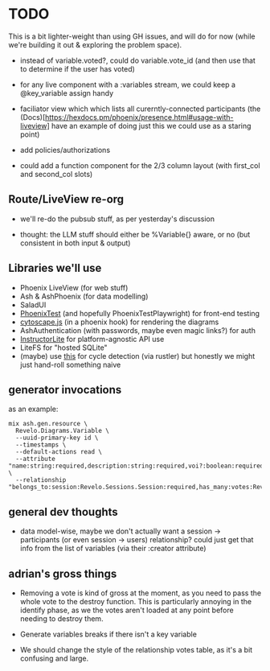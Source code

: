 # TODO

This is a bit lighter-weight than using GH issues, and will do for now (while
we're building it out & exploring the problem space).

- instead of variable.voted?, could do variable.vote_id (and then use that to
  determine if the user has voted)

- for any live component with a :variables stream, we could keep a @key_variable
  assign handy

- faciliator view which which lists all curerntly-connected participants (the
  (Docs)[https://hexdocs.pm/phoenix/presence.html#usage-with-liveview] have an
  example of doing just this we could use as a staring point)

- add policies/authorizations

- could add a function component for the 2/3 column layout (with first_col and
  second_col slots)

## Route/LiveView re-org

- we'll re-do the pubsub stuff, as per yesterday's discussion

- thought: the LLM stuff should either be %Variable{} aware, or no (but
  consistent in both input & output)

## Libraries we'll use

- Phoenix LiveView (for web stuff)
- Ash & AshPhoenix (for data modelling)
- SaladUI
- [PhoenixTest](https://hexdocs.pm/phoenix_test/PhoenixTest.html) (and hopefully
  PhoenixTestPlaywright) for front-end testing
- [cytoscape.js](https://js.cytoscape.org) (in a phoenix hook) for rendering the
  diagrams
- AshAuthentication (with passwords, maybe even magic links?) for auth
- [InstructorLite](https://hexdocs.pm/instructor_lite/readme.html) for
  platform-agnostic API use
- LiteFS for "hosted SQLite"
- (maybe) use [this](https://docs.rs/graph-cycles/latest/graph_cycles/) for
  cycle detection (via rustler) but honestly we might just hand-roll something
  naive

## generator invocations

as an example:

```
mix ash.gen.resource \
  Revelo.Diagrams.Variable \
  --uuid-primary-key id \
  --timestamps \
  --default-actions read \
  --attribute "name:string:required,description:string:required,voi?:boolean:required,included?:boolean:required" \
  --relationship "belongs_to:session:Revelo.Sessions.Session:required,has_many:votes:Revelo.Diagrams.VariableVote"
```

## general dev thoughts

- data model-wise, maybe we don't actually want a session -> participants (or
  even session -> users) relationship? could just get that info from the list of
  variables (via their :creator attribute)

## adrian's gross things

- Removing a vote is kind of gross at the moment, as you need to pass the whole
  vote to the destroy function. This is particularly annoying in the identify
  phase, as we the votes aren't loaded at any point before needing to destroy
  them.

- Generate variables breaks if there isn't a key variable

- We should change the style of the relationship votes table, as it's a bit confusing and large.
